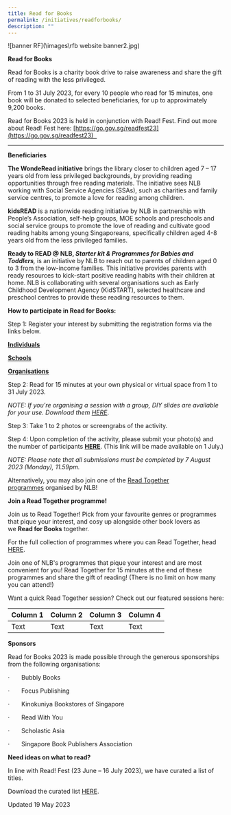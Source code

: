 ```yaml
---
title: Read for Books
permalink: /initiatives/readforbooks/
description: ""
---
```

![banner RF](\images\rfb website banner2.jpg)


**Read for Books**

Read for Books is a charity book drive to raise awareness and share the gift of reading with the less privileged. 

From 1 to 31 July 2023, for every 10 people who read for 15 minutes, one book will be donated to selected beneficiaries, for up to approximately 9,200 books.

Read for Books 2023 is held in conjunction with Read! Fest. Find out more about Read! Fest here: [https://go.gov.sg/readfest23](https://go.gov.sg/readfest23)  

* * *

**Beneficiaries**

**The WondeRead initiative** brings the library closer to children aged 7 – 17 years old from less privileged backgrounds, by providing reading opportunities through free reading materials. The initiative sees NLB working with Social Service Agencies (SSAs), such as charities and family service centres, to promote a love for reading among children. 

**kidsREAD** is a nationwide reading initiative by NLB in partnership with People’s Association, self-help groups, MOE schools and preschools and social service groups to promote the love of reading and cultivate good reading habits among young Singaporeans, specifically children aged 4-8 years old from the less privileged families.

**Ready to READ @ NLB, *Starter kit & Programmes for Babies and Toddlers***_,_ is an initiative by NLB to reach out to parents of children aged 0 to 3 from the low-income families. This initiative provides parents with ready resources to kick-start positive reading habits with their children at home. NLB is collaborating with several organisations such as Early Childhood Development Agency (KidSTART), selected healthcare and preschool centres to provide these reading resources to them.


**How to participate in Read for Books:**

Step 1: Register your interest by submitting the registration forms via the links below.

[**Individuals**](https://go.gov.sg/rfb23-individuals)

[**Schools**](https://go.gov.sg/rfb23-schools)

[**Organisations**](https://go.gov.sg/rfb23-organisations)

Step 2: Read for 15 minutes at your own physical or virtual space from 1 to 31 July 2023.

*NOTE: If you're organising a session with a group, DIY slides are available for your use. Download them [HERE](https://go.gov.sg/rfb23-diyslides)*. 

Step 3: Take 1 to 2 photos or screengrabs of the activity.

Step 4: Upon completion of the activity, please submit your photo(s) and the number of participants [**HERE**](https://go.gov.sg/rfb23-submit). (This link will be made available on 1 July.)

*NOTE: Please note that all submissions must be completed by 7 August 2023 (Monday), 11.59pm.*

Alternatively, you may also join one of the [Read Together programmes](https://www.eventbrite.com/cc/read-for-books-2023-charity-drive-859569) organised by NLB!


**Join a Read Together programme!**

Join us to Read Together! Pick from your favourite genres or programmes that pique your interest, and cosy up alongside other book lovers as we **Read for Books** together. 

For the full collection of programmes where you can Read Together, head [HERE](https://go.gov.sg/rfb23-programmes). 

Join one of NLB's programmes that pique your interest and are most convenient for you! Read Together for 15 minutes at the end of these programmes and share the gift of reading! (There is no limit on how many you can attend!)

Want a quick Read Together session? Check out our featured sessions here:



| Column 1 | Column 2 | Column 3 | Column 4 |
| -------- | -------- | -------- |  -------- |
| Text     | Text     | Text     | Text     |





**Sponsors**

Read for Books 2023 is made possible through the generous sponsorships from the following organisations:

·       Bubbly Books

·       Focus Publishing

·       Kinokuniya Bookstores of Singapore

·       Read With You

·       Scholastic Asia

·       Singapore Book Publishers Association

**Need ideas on what to read?**

In line with Read! Fest (23 June – 16 July 2023), we have curated a list of titles. 

Download the curated list [HERE](https://go.gov.sg/rfb23-bookrecs).

Updated 19 May 2023